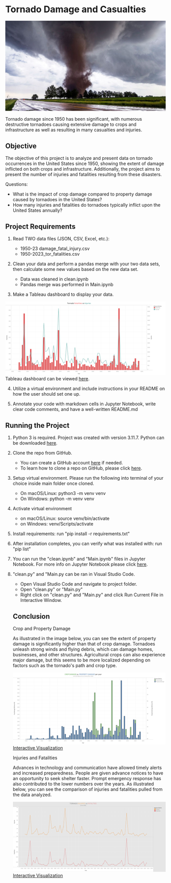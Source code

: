 # Tornado Damage and Casualties

![tornado](images/tornado.jpg)

Tornado damage since 1950 has been significant, with numerous destructive tornadoes causing 
extensive damage to crops and infrastructure as well as resulting in many casualties and injuries.

## Objective

The objective of this project is to analyze and present data on tornado occurrences in the United
States since 1950, showing the extent of damage inflicted on both crops and infrastructure.
Additionally, the project aims to present the number of injuries and fatalities resulting from
these disasters.

Questions:

- What is the impact of crop damage compared to property damage caused by tornadoes in the United 
  States? 
- How many injuries and fatalities do tornadoes typically inflict upon the United States annually?

## Project Requirements
  
1. Read TWO data files (JSON, CSV, Excel, etc.):
   - 1950-23 damage_fatal_injury.csv
   - 1950-2023_tor_fatalities.csv


2. Clean your data and perform a pandas merge with your two data sets, then calculate some new
   values based on the new data set.
     - Data was cleaned in clean.ipynb
     - Pandas merge was performed in Main.ipynb


3. Make a Tableau dashboard to display your data.

![fatalities](images/fatvsinj.PNG)
   Tableau dashboard can be viewed [here](https://public.tableau.com/app/profile/timothy.holbrook/vizzes).


4. Utilize a virtual environment and include instructions in your README on how the user should set
   one up.


5. Annotate your code with markdown cells in Jupyter Notebook, write clear code comments, and have a
   well-written README.md


## Running the Project

1. Python 3 is required. Project was created with version 3.11.7. Python can be downloaded [here](https://www.python.org/downloads/).
2. Clone the repo from GitHub.
   - You can create a GitHub account [here](https://github.com/) if needed.
   - To learn how to clone a repo on GitHub, please click [here](https://docs.github.com/en/repositories/creating-and-managing-repositories/cloning-a-repository).
3. Setup virtual environment. Please run the following into terminal of your choice inside main folder once cloned.
   - On macOS/Linux: python3 -m venv venv
   - On Windows: python -m venv venv
4. Activate virtual environment
   - on macOS/Linux: source venv/bin/activate
   - on Windows: venv/Scripts/activate
5. Install requirements: run "pip install -r requirements.txt"
6. After installation completes, you can verify what was installed with: run "pip list"
7. You can run the "clean.ipynb" and "Main.ipynb" files in Jupyter Notebook. For more info on Jupyter Notebook please click [here](https://www.jupyter.org/).
8. "clean.py" and "Main.py can be ran in Visual Studio Code.
   - Open Visual Studio Code and navigate to project folder.
   - Open "clean.py" or "Main.py" 
   - Right click on "clean.py" and "Main.py" and click Run Current File in Interactive Window.


   ## Conclusion

    Crop and Property Damage

   As illustrated in the image below, you can see the extent of property damage is significantly higher than that of crop damage. Tornadoes unleash strong winds and flying debris, which can damage homes, businesses, and other structures. Agricultural crops can also experience major damage, but this seems to be more localized depending on factors such as the tornado's path and crop type.

   ![cropvsproperty](images/crop_property.png)
   [Interactive Visualization](https://public.tableau.com/app/profile/timothy.holbrook/viz/CropDamagevs_PropertyDamagewithAnnualTornadoCount/Sheet22)


   
   Injuries and Fatalities

   Advances in technology and communication have allowed timely alerts and increased
   preparedness. People are given advance notices to have an opportunity to seek shelter
   faster. Prompt emergency response has also contributed to the lower numbers over the years.
   As illustrated below, you can see the comparison of injuries and fatalities pulled from the
   data analyzed.

   ![injvsfat](images/inj_fat.png)
   [Interactive Visualization](https://public.tableau.com/app/profile/timothy.holbrook/viz/InjuriesvsFatalities/Sheet3)






   














